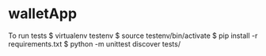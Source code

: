 # walletApp

To run tests
$ virtualenv testenv
$ source testenv/bin/activate
$ pip install -r requirements.txt
$ python -m unittest discover tests/
